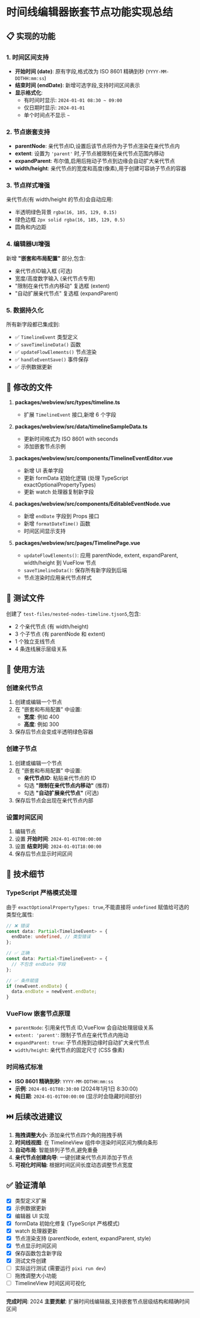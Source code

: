 # 时间线编辑器嵌套节点功能实现总结

## 📋 实现的功能

### 1. 时间区间支持
- **开始时间 (date)**: 原有字段,格式改为 ISO 8601 精确到秒 (`YYYY-MM-DDTHH:mm:ss`)
- **结束时间 (endDate)**: 新增可选字段,支持时间区间表示
- **显示格式化**: 
  - 有时间时显示: `2024-01-01 08:30 ~ 09:00`
  - 仅日期时显示: `2024-01-01`
  - 单个时间点不显示 `~`

### 2. 节点嵌套支持
- **parentNode**: 亲代节点ID,设置后该节点将作为子节点渲染在亲代节点内
- **extent**: 设置为 `'parent'` 时,子节点被限制在亲代节点范围内移动
- **expandParent**: 布尔值,启用后拖动子节点到边缘会自动扩大亲代节点
- **width/height**: 亲代节点的宽度和高度(像素),用于创建可容纳子节点的容器

### 3. 节点样式增强
亲代节点(有 width/height 的节点)会自动应用:
- 半透明绿色背景 `rgba(16, 185, 129, 0.15)`
- 绿色边框 `2px solid rgba(16, 185, 129, 0.5)`
- 圆角和内边距

### 4. 编辑器UI增强
新增 **"嵌套和布局配置"** 部分,包含:
- 亲代节点ID输入框 (可选)
- 宽度/高度数字输入 (亲代节点专用)
- "限制在亲代节点内移动" 复选框 (extent)
- "自动扩展亲代节点" 复选框 (expandParent)

### 5. 数据持久化
所有新字段都已集成到:
- ✅ `TimelineEvent` 类型定义
- ✅ `saveTimelineData()` 函数
- ✅ `updateFlowElements()` 节点渲染
- ✅ `handleEventSave()` 事件保存
- ✅ 示例数据更新

## 📁 修改的文件

1. **packages/webview/src/types/timeline.ts**
   - 扩展 `TimelineEvent` 接口,新增 6 个字段

2. **packages/webview/src/data/timelineSampleData.ts**
   - 更新时间格式为 ISO 8601 with seconds
   - 添加嵌套节点示例

3. **packages/webview/src/components/TimelineEventEditor.vue**
   - 新增 UI 表单字段
   - 更新 formData 初始化逻辑 (处理 TypeScript exactOptionalPropertyTypes)
   - 更新 watch 处理器复制新字段

4. **packages/webview/src/components/EditableEventNode.vue**
   - 新增 `endDate` 字段到 Props 接口
   - 新增 `formatDateTime()` 函数
   - 时间区间显示支持

5. **packages/webview/src/pages/TimelinePage.vue**
   - `updateFlowElements()`: 应用 parentNode, extent, expandParent, width/height 到 VueFlow 节点
   - `saveTimelineData()`: 保存所有新字段到后端
   - 节点渲染时应用亲代节点样式

## 🧪 测试文件

创建了 `test-files/nested-nodes-timeline.tjson5`,包含:
- 2 个亲代节点 (有 width/height)
- 3 个子节点 (有 parentNode 和 extent)
- 1 个独立支线节点
- 4 条连线展示层级关系

## 📖 使用方法

### 创建亲代节点
1. 创建或编辑一个节点
2. 在 "嵌套和布局配置" 中设置:
   - **宽度**: 例如 400
   - **高度**: 例如 300
3. 保存后节点会变成半透明绿色容器

### 创建子节点
1. 创建或编辑一个节点
2. 在 "嵌套和布局配置" 中设置:
   - **亲代节点ID**: 粘贴亲代节点的 ID
   - 勾选 **"限制在亲代节点内移动"** (推荐)
   - 勾选 **"自动扩展亲代节点"** (可选)
3. 保存后节点会出现在亲代节点内部

### 设置时间区间
1. 编辑节点
2. 设置 **开始时间**: `2024-01-01T08:00:00`
3. 设置 **结束时间**: `2024-01-01T18:00:00`
4. 保存后节点显示时间区间

## 🔧 技术细节

### TypeScript 严格模式处理
由于 `exactOptionalPropertyTypes: true`,不能直接将 `undefined` 赋值给可选的类型化属性:
```typescript
// ❌ 错误
const data: Partial<TimelineEvent> = {
  endDate: undefined, // 类型错误
};

// ✅ 正确
const data: Partial<TimelineEvent> = {
  // 不包含 endDate 字段
};

// ✅ 条件赋值
if (newEvent.endDate) {
  data.endDate = newEvent.endDate;
}
```

### VueFlow 嵌套节点原理
- `parentNode`: 引用亲代节点 ID,VueFlow 会自动处理层级关系
- `extent: 'parent'`: 限制子节点在亲代节点内拖动
- `expandParent: true`: 子节点拖到边缘时自动扩大亲代节点
- `width/height`: 亲代节点的固定尺寸 (CSS 像素)

### 时间格式标准
- **ISO 8601 精确到秒**: `YYYY-MM-DDTHH:mm:ss`
- **示例**: `2024-01-01T08:30:00` (2024年1月1日 8:30:00)
- **纯日期**: `2024-01-01T00:00:00` (显示时会隐藏时间部分)

## ⏭️ 后续改进建议

1. **拖拽调整大小**: 添加亲代节点四个角的拖拽手柄
2. **时间线视图**: 在 TimelineView 组件中渲染时间区间为横向条形
3. **自动布局**: 智能排列子节点,避免重叠
4. **亲代节点创建向导**: 一键创建亲代节点并添加子节点
5. **可视化时间轴**: 根据时间区间长度动态调整节点宽度

## ✅ 验证清单

- [x] 类型定义扩展
- [x] 示例数据更新
- [x] 编辑器 UI 实现
- [x] formData 初始化修复 (TypeScript 严格模式)
- [x] watch 处理器更新
- [x] 节点渲染支持 (parentNode, extent, expandParent, style)
- [x] 节点显示时间区间
- [x] 保存函数包含新字段
- [x] 测试文件创建
- [ ] 实际运行测试 (需要运行 `pixi run dev`)
- [ ] 拖拽调整大小功能
- [ ] TimelineView 时间区间可视化

---

**完成时间**: 2024
**主要贡献**: 扩展时间线编辑器,支持嵌套节点层级结构和精确时间区间
